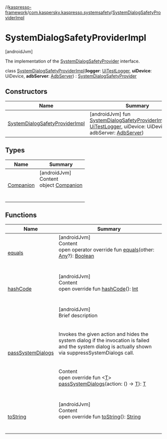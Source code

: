 //[kaspresso-framework](../../index.md)/[com.kaspersky.kaspresso.systemsafety](../index.md)/[SystemDialogSafetyProviderImpl](index.md)



# SystemDialogSafetyProviderImpl  
 [androidJvm] 

The implementation of the [SystemDialogSafetyProvider](../-system-dialog-safety-provider/index.md) interface.

class [SystemDialogSafetyProviderImpl](index.md)(**logger**: [UiTestLogger](../../com.kaspersky.kaspresso.logger/-ui-test-logger/index.md), **uiDevice**: UiDevice, **adbServer**: [AdbServer](../../com.kaspersky.kaspresso.device.server/-adb-server/index.md)) : [SystemDialogSafetyProvider](../-system-dialog-safety-provider/index.md)   


## Constructors  
  
|  Name|  Summary| 
|---|---|
| [SystemDialogSafetyProviderImpl](-system-dialog-safety-provider-impl.md)|  [androidJvm] fun [SystemDialogSafetyProviderImpl](-system-dialog-safety-provider-impl.md)(logger: [UiTestLogger](../../com.kaspersky.kaspresso.logger/-ui-test-logger/index.md), uiDevice: UiDevice, adbServer: [AdbServer](../../com.kaspersky.kaspresso.device.server/-adb-server/index.md))   <br>


## Types  
  
|  Name|  Summary| 
|---|---|
| [Companion](-companion/index.md)| [androidJvm]  <br>Content  <br>object [Companion](-companion/index.md)  <br><br><br>


## Functions  
  
|  Name|  Summary| 
|---|---|
| [equals](https://kotlinlang.org/api/latest/jvm/stdlib/kotlin/-any/equals.html)| [androidJvm]  <br>Content  <br>open operator override fun [equals](https://kotlinlang.org/api/latest/jvm/stdlib/kotlin/-any/equals.html)(other: [Any](https://kotlinlang.org/api/latest/jvm/stdlib/kotlin/-any/index.html)?): [Boolean](https://kotlinlang.org/api/latest/jvm/stdlib/kotlin/-boolean/index.html)  <br><br><br>
| [hashCode](https://kotlinlang.org/api/latest/jvm/stdlib/kotlin/-any/hash-code.html)| [androidJvm]  <br>Content  <br>open override fun [hashCode](https://kotlinlang.org/api/latest/jvm/stdlib/kotlin/-any/hash-code.html)(): [Int](https://kotlinlang.org/api/latest/jvm/stdlib/kotlin/-int/index.html)  <br><br><br>
| [passSystemDialogs](pass-system-dialogs.md)| [androidJvm]  <br>Brief description  <br><br><br>Invokes the given action and hides the system dialog if the invocation is failed and the system dialog is actually shown via suppressSystemDialogs call.<br><br>  <br>Content  <br>open override fun <[T](pass-system-dialogs.md)> [passSystemDialogs](pass-system-dialogs.md)(action: () -> [T](pass-system-dialogs.md)): [T](pass-system-dialogs.md)  <br><br><br>
| [toString](https://kotlinlang.org/api/latest/jvm/stdlib/kotlin/-any/to-string.html)| [androidJvm]  <br>Content  <br>open override fun [toString](https://kotlinlang.org/api/latest/jvm/stdlib/kotlin/-any/to-string.html)(): [String](https://kotlinlang.org/api/latest/jvm/stdlib/kotlin/-string/index.html)  <br><br><br>

